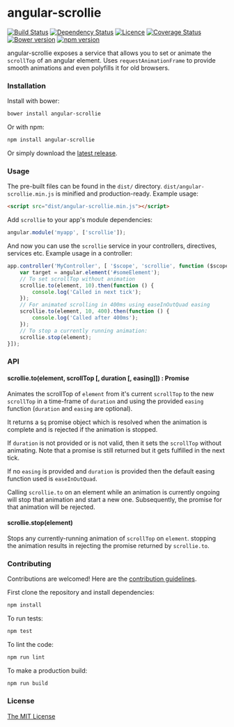 # angular-scrollie
[![Build Status](https://travis-ci.org/joelmukuthu/angular-scrollie.svg?branch=master)](https://travis-ci.org/joelmukuthu/angular-scrollie) [![Dependency Status](https://david-dm.org/joelmukuthu/angular-scrollie.svg)](https://david-dm.org/joelmukuthu/angular-scrollie) [![Licence](https://img.shields.io/npm/l/angular-scrollie.svg)](https://github.com/joelmukuthu/angular-scrollie/blob/master/LICENSE.md) [![Coverage Status](https://coveralls.io/repos/github/joelmukuthu/angular-scrollie/badge.svg?branch=master)](https://coveralls.io/github/joelmukuthu/angular-scrollie?branch=master) [![Bower version](https://img.shields.io/bower/v/angular-scrollie.svg)](https://github.com/joelmukuthu/angular-scrollie) [![npm version](https://img.shields.io/npm/v/angular-scrollie.svg)](https://www.npmjs.com/package/angular-scrollie)

angular-scrollie exposes a service that allows you to set or animate the `scrollTop`
of an angular element. Uses `requestAnimationFrame` to provide smooth animations
and even polyfills it for old browsers.

### Installation
Install with bower:
```sh
bower install angular-scrollie
```
Or with npm:
```sh
npm install angular-scrollie
```
Or simply download the [latest release](https://github.com/joelmukuthu/angular-scrollie/releases/latest).

### Usage
The pre-built files can be found in the `dist/` directory.
`dist/angular-scrollie.min.js` is minified and production-ready. Example usage:
```html
<script src="dist/angular-scrollie.min.js"></script>
```
Add `scrollie` to your app's module dependencies:
```javascript
angular.module('myapp', ['scrollie']);
```
And now you can use the `scrollie` service in your controllers, directives,
services etc. Example usage in a controller:
```javascript
app.controller('MyController', [ '$scope', 'scrollie', function ($scope, scrollie) {
    var target = angular.element('#someElement');
    // To set scrollTop without animation
    scrollie.to(element, 10).then(function () {
        console.log('Called in next tick');
    });
    // For animated scrolling in 400ms using easeInOutQuad easing
    scrollie.to(element, 10, 400).then(function () {
        console.log('Called after 400ms');
    });
    // To stop a currently running animation:
    scrollie.stop(element);
}]);
```

### API
#### scrollie.to(element, scrollTop [, duration [, easing]]) : Promise
Animates the scrollTop of `element` from it's current `scrollTop` to the new
`scrollTop` in a time-frame of `duration` and using the provided `easing`
function (`duration` and `easing` are optional).

It returns a `$q` promise object which is resolved when the animation is
complete and is rejected if the animation is stopped.

If `duration` is not provided or is not valid, then it sets the `scrollTop`
without animating. Note that a promise is still returned but it gets fulfilled
in the next tick.

If no `easing` is provided and `duration` is provided then the default easing
function used is `easeInOutQuad`.

Calling `scrollie.to` on an element while an animation is currently ongoing will
stop that animation and start a new one. Subsequently, the promise for that
animation will be rejected.

#### scrollie.stop(element)
Stops any currently-running animation of `scrollTop` on `element`. stopping the
animation results in rejecting the promise returned by `scrollie.to`.

### Contributing
Contributions are welcomed! Here are the [contribution guidelines](CONTRIBUTING.md).

First clone the repository and install dependencies:
```sh
npm install
```
To run tests:
```sh
npm test
```
To lint the code:
```sh
npm run lint
```
To make a production build:
```sh
npm run build
```

### License
[The MIT License](LICENSE.md)
